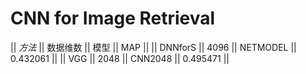 # CNN for Image Retrieval

|| *方法* || 数据维数 || 模型 || MAP ||
|| DNNforS || 4096 || NETMODEL || 0.432061 ||
|| VGG || 2048 || CNN2048 || 0.495471 ||



